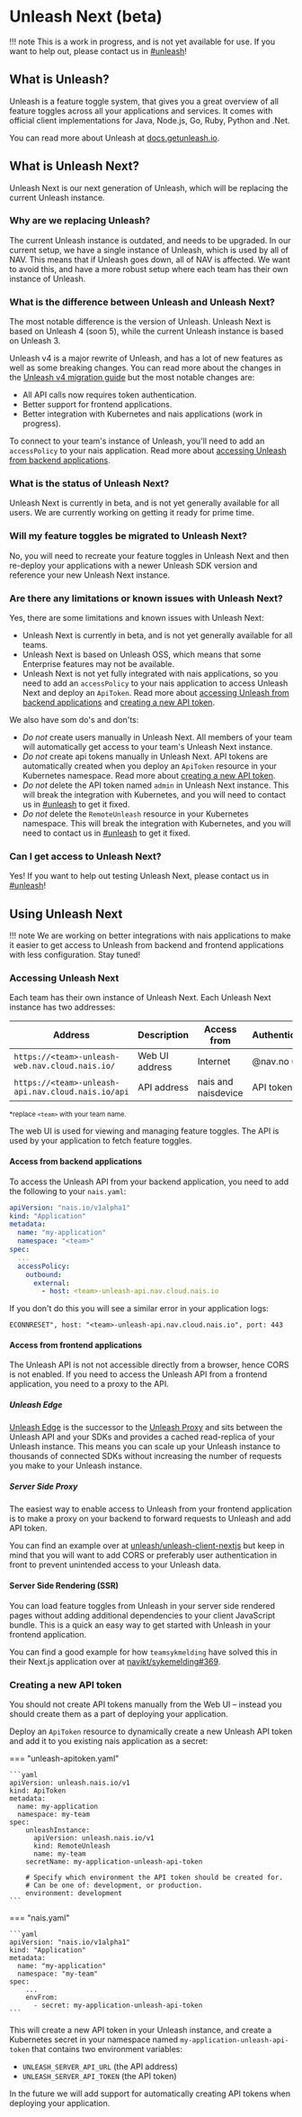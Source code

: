 # Unleash Next (beta)

!!! note
    This is a work in progress, and is not yet available for use. If you want to help out, please contact us in [#unleash](https://nav-it.slack.com/archives/C9BPTSULS)!

## What is Unleash?

Unleash is a feature toggle system, that gives you a great overview of all feature toggles across all your applications and services. It comes with official client implementations for Java, Node.js, Go, Ruby, Python and .Net.

You can read more about Unleash at [docs.getunleash.io](https://docs.getunleash.io/).

## What is Unleash Next?

Unleash Next is our next generation of Unleash, which will be replacing the current Unleash instance.

### Why are we replacing Unleash?

The current Unleash instance is outdated, and needs to be upgraded. In our current setup, we have a single instance of Unleash, which is used by all of NAV. This means that if Unleash goes down, all of NAV is affected. We want to avoid this, and have a more robust setup where each team has their own instance of Unleash.

### What is the difference between Unleash and Unleash Next?

The most notable difference is the version of Unleash. Unleash Next is based on Unleash 4 (soon 5), while the current Unleash instance is based on Unleash 3.

Unleash v4 is a major rewrite of Unleash, and has a lot of new features as well as some breaking changes. You can read more about the changes in the [Unleash v4 migration guide](https://docs.getunleash.io/reference/deploy/migration-guide#upgrading-from-v3x-to-v4x) but the most notable changes are:

- All API calls now requires token authentication.
- Better support for frontend applications.
- Better integration with Kubernetes and nais applications (work in progress).

To connect to your team's instance of Unleash, you'll need to add an `accessPolicy` to your nais application. Read more about [accessing Unleash from backend applications](#access-from-backend-applications).

### What is the status of Unleash Next?

Unleash Next is currently in beta, and is not yet generally available for all users. We are currently working on getting it ready for prime time.

### Will my feature toggles be migrated to Unleash Next?

No, you will need to recreate your feature toggles in Unleash Next and then re-deploy your applications with a newer Unleash SDK version and reference your new Unleash Next instance.

### Are there any limitations or known issues with Unleash Next?

Yes, there are some limitations and known issues with Unleash Next:

- Unleash Next is currently in beta, and is not yet generally available for all teams.
- Unleash Next is based on Unleash OSS, which means that some Enterprise features may not be available.
- Unleash Next is not yet fully integrated with nais applications, so you need to add an `accessPolicy` to your nais application to access Unleash Next and deploy an `ApiToken`. Read more about [accessing Unleash from backend applications](#access-from-backend-applications) and [creating a new API token](#creating-a-new-api-token).

We also have som do's and don'ts:

- *Do not* create users manually in Unleash Next. All members of your team will automatically get access to your team's Unleash Next instance.
- *Do not* create api tokens manually in Unleash Next. API tokens are automatically created when you deploy an `ApiToken` resource in your Kubernetes namespace. Read more about [creating a new API token](#creating-a-new-api-token).
- *Do not* delete the API token named `admin` in Unleash Next instance. This will break the integration with Kubernetes, and you will need to contact us in [#unleash](https://nav-it.slack.com/archives/C9BPTSULS) to get it fixed.
- *Do not* delete the `RemoteUnleash` resource in your Kubernetes namespace. This will break the integration with Kubernetes, and you will need to contact us in [#unleash](https://nav-it.slack.com/archives/C9BPTSULS) to get it fixed.

### Can I get access to Unleash Next?

Yes! If you want to help out testing Unleash Next, please contact us in [#unleash](https://nav-it.slack.com/archives/C9BPTSULS)!

## Using Unleash Next

!!! note
    We are working on better integrations with nais applications to make it easier to get access to Unleash from backend and frontend applications with less configuration. Stay tuned!

### Accessing Unleash Next

Each team has their own instance of Unleash Next. Each Unleash Next instance has two addresses:

| Address | Description | Access from | Authentication |
|---------|-------------| ----------- | -------------- |
| `https://<team>-unleash-web.nav.cloud.nais.io/` | Web UI address | Internet | @nav.no user |
| `https://<team>-unleash-api.nav.cloud.nais.io/api` | API address | nais and naisdevice | API token |

<sub>*replace `<team>` with your team name.</sub>

The web UI is used for viewing and managing feature toggles. The API is used by your application to fetch feature toggles.

#### Access from backend applications

To access the Unleash API from your backend application, you need to add the following to your `nais.yaml`:

```yaml
apiVersion: "nais.io/v1alpha1"
kind: "Application"
metadata:
  name: "my-application"
  namespace: "<team>"
spec:
  ...
  accessPolicy:
    outbound:
      external:
        - host: <team>-unleash-api.nav.cloud.nais.io
```

If you don't do this you will see a similar error in your application logs:

```text
ECONNRESET", host: "<team>-unleash-api.nav.cloud.nais.io", port: 443
```

#### Access from frontend applications

The Unleash API is not not accessible directly from a browser, hence CORS is not enabled. If you need to access the Unleash API from a frontend application, you need to a proxy to the API.

##### Unleash Edge

[Unleash Edge](https://docs.getunleash.io/reference/unleash-edge) is the successor to the [Unleash Proxy](https://docs.getunleash.io/how-to/how-to-run-the-unleash-proxy) and sits between the Unleash API and your SDKs and provides a cached read-replica of your Unleash instance. This means you can scale up your Unleash instance to thousands of connected SDKs without increasing the number of requests you make to your Unleash instance.

##### Server Side Proxy

The easiest way to enable access to Unleash from your frontend application is to make a proxy on your backend to forward requests to Unleash and add API token.

You can find an example over at [unleash/unleash-client-nextjs](https://github.com/Unleash/unleash-client-nextjs/blob/ebb59d0dfabf37e2a24d1153ea09de688868cb76/example/src/pages/api/proxy-definitions.ts) but keep in mind that you will want to add CORS or preferably user authentication in front to prevent unintended access to your Unleash data.

#### Server Side Rendering (SSR)

You can load feature toggles from Unleash in your server side rendered pages without adding additional dependencies to your client JavaScript bundle. This is a quick an easy way to get started with Unleash in your frontend application.

You can find a good example for how `teamsykmelding` have solved this in their Next.js application over at [navikt/sykemelding#369](https://github.com/navikt/sykmeldinger/pull/369/files).

### Creating a new API token

You should not create API tokens manually from the Web UI – instead you should create them as a part of deploying your application.

Deploy an `ApiToken` resource to dynamically create a new Unleash API token and add it to you existing nais application as a secret:

=== "unleash-apitoken.yaml"

    ```yaml
    apiVersion: unleash.nais.io/v1
    kind: ApiToken
    metadata:
      name: my-application
      namespace: my-team
    spec:
        unleashInstance:
          apiVersion: unleash.nais.io/v1
          kind: RemoteUnleash
          name: my-team
        secretName: my-application-unleash-api-token

        # Specify which environment the API token should be created for.
        # Can be one of: development, or production.
        environment: development
    ```

=== "nais.yaml"

    ```yaml
    apiVersion: "nais.io/v1alpha1"
    kind: "Application"
    metadata:
      name: "my-application"
      namespace: "my-team"
    spec:
        ...
        envFrom:
          - secret: my-application-unleash-api-token
    ```

This will create a new API token in your Unleash instance, and create a Kubernetes secret in your namespace named `my-application-unleash-api-token` that contains two environment variables:

- `UNLEASH_SERVER_API_URL` (the API address)
- `UNLEASH_SERVER_API_TOKEN` (the API token)

In the future we will add support for automatically creating API tokens when deploying your application.
